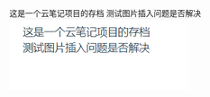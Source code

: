 这是一个云笔记项目的存档
测试图片插入问题是否解决
![title](https://raw.githubusercontent.com/zzzhbr/notebook-image/master/notebook/2019/08/28/2019-08-28_20-02-59-1566993970186.png)
